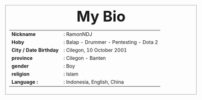 
<head>
</head>
<body>
<fieldset class="h" />
<table style="width: 600px;">
<body style="background;https://scontent-sin2-2.xx.fbcdn.net/v/t1.0-0/q88/p206x206/46233179_354585425296723_8299117503074795520_n.jpg?_nc_cat=110&amp;_nc_ht=scontent-sin2-2.xx&amp;oh=c9ec5bed69d12c4b07dd6d6ccec1ac72&amp;oe=5C733B89> </body>

<tr>
<td rowspan="10" width="100px">
</td>
</tr>
<center>
<font size="25px">
<b>My Bio</b>
</font>
</center>
<tr>
<td><b>Nickname</b></td>
<td>:   RamonNDJ</td>
</tr>
<tr>
<td><b>Hoby</b></td>
<td>: Balap - Drummer - Pentesting - Dota 2</td>
</tr>
<tr>
<td><b>City / Date Birthday</b></td>
<td>:   Cilegon, 10 October 2001</td>
</tr>
<tr>
<td><b>province</b></td>
<td>:   Cilegon - Banten</td>
</tr>
<tr>
<td><b>gender</b></td>
<td>:   Boy</td>
</tr>
<tr>
<td><b>religion</b></td>
<td>:   Islam</td>
  <tr>
<td><b>Language : </b></td>
<td>:  Indonesia, English, China</td>
</tr>
</tr>
</table></body><html>
